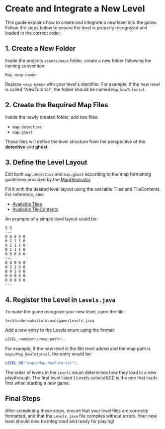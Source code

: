 # Create and Integrate a New Level

This guide explains how to create and integrate a new level into the game. Follow the steps below to ensure the level is
properly recognized and loaded in the correct order.

## 1. Create a New Folder

Inside the projects `assets/maps` folder, create a new folder following the naming convention:

```
Map_<map-name>
```  

Replace `<map-name>` with your level's identifier. For example, if the new level is called "NewTutorial", the folder
should
be named `Map_NewTutorial`.

## 2. Create the Required Map Files

Inside the newly created folder, add two files:

- `map.detective`
- `map.ghost`

These files will define the level structure from the perspective of the **detective** and **ghost**.

## 3. Define the Level Layout

Edit both `map.detective` and `map.ghost` according to the map formatting guidelines provided by
the [MapGenerator](MapGenerator.md#reading-and-splitting-the-map-file).

Fill it with the desired level layout using the available Tiles and TileContents. For reference, see:
- [Available Tiles](Tiles.md#implementation-note)
- [Available TileContents](TileContents.md#implementation-note)

An example of a simple level layout could be:

```
5 5
---
0 0 0 0 0
0 1 1 1 0
0 1 1 1 0
0 1 1 1 0
0 0 0 0 0
---
0 0 0 0 0
0 3 1 9 0
0 0 1 0 0
0 0 0 0 0
0 0 0 0 0
---
```

## 4. Register the Level in `Levels.java`

To make the game recognize your new level, open the file:

```
tech/underoaks/coldcase/game/Levels.java
```  

Add a new entry to the Levels enum using the format:

```java
LEVEL_<number>(<map-path>),
```  

For example, if the new level is the 8th level added and the map path is `maps/Map_NewTutorial`, the entry would be:

```java
LEVEL_08("maps/Map_NewTutorial"),
```  

The order of levels in the `Levels` enum determines how they load in a new playthrough. The first level listed (
Levels.values()[0]) is the one that loads first when starting a new game.

## Final Steps

After completing these steps, ensure that your level files are correctly formatted, and that the `Levels.java` file
compiles without errors. Your new level should now be integrated and ready for playing!